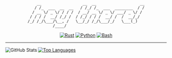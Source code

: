 <div align="center">

```
    __                  __  __                   __
   / /_  ___  __  __   / /_/ /_  ___  ________  / /
  / __ \/ _ \/ / / /  / __/ __ \/ _ \/ ___/ _ \/ / 
 / / / /  __/ /_/ /  / /_/ / / /  __/ /  /  __/_/  
/_/ /_/\___/\__, /   \__/_/ /_/\___/_/   \___(_)   
           /____/                                  
```

[![Rust](https://img.shields.io/badge/rust-e43717?style=for-the-badge&logo=rust&logoColor=white)](https://rust-lang.org)
[![Python](https://img.shields.io/badge/python-3776ab?style=for-the-badge&logo=python&logoColor=white)](https://python.org)
[![Bash](https://img.shields.io/badge/bash-4eaa25?style=for-the-badge&logo=GNU%20Bash&logoColor=white)](https://www.gnu.org/software/bash)

</div>

---

<a align="center" href=https://github.com/anuraghazra/github-readme-stats>
  <img align="left" alt="GitHub Stats" src="https://github-readme-stats.vercel.app/api?username=acuteenvy&show_icons=true&hide_border=true&include_all_commits=true&theme=radical" />
  <img align="center" alt="Top Languages" src="https://github-readme-stats.vercel.app/api/top-langs/?username=acuteenvy&hide_border=true&layout=compact&theme=radical" />
</a>
